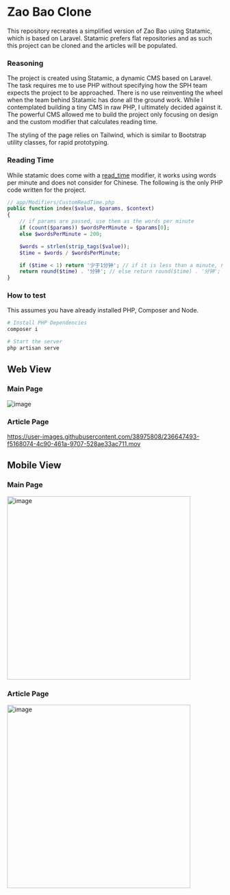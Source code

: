 # Zao Bao Clone

This repository recreates a simplified version of Zao Bao using Statamic, which is based on Laravel. Statamic prefers flat repositories and as such this project can be cloned and the articles will be populated.

### Reasoning

The project is created using Statamic, a dynamic CMS based on Laravel. The task requires me to use PHP without specifying how the SPH team expects the project to be approached. There is no use reinventing the wheel when the team behind Statamic has done all the ground work. While I contemplated building a tiny CMS in raw PHP, I ultimately decided against it. The powerful CMS allowed me to build the project only focusing on design and the custom modifier that calculates reading time.

The styling of the page relies on Tailwind, which is similar to Bootstrap utility classes, for rapid prototyping.

### Reading Time

While statamic does come with a [read_time](https://statamic.dev/modifiers/read_time) modifier, it works using words per minute and does not consider for Chinese. The following is the only PHP code written for the project.

```php
// app/Modifiers/CustomReadTime.php
public function index($value, $params, $context)
{
    // if params are passed, use them as the words per minute
    if (count($params)) $wordsPerMinute = $params[0];
    else $wordsPerMinute = 200;

    $words = strlen(strip_tags($value));
    $time = $words / $wordsPerMinute;

    if ($time < 1) return '少于1分钟'; // if it is less than a minute, return "少于1分钟"
    return round($time) . '分钟'; // else return round($time) . '分钟';
}
```

### How to test

This assumes you have already installed PHP, Composer and Node.

```bash
# Install PHP Dependencies
composer i

# Start the server
php artisan serve
```

## Web View

### Main Page

![image](https://user-images.githubusercontent.com/38975808/236646354-38020337-5633-4fcd-8975-f2acae231c00.png)

### Article Page

https://user-images.githubusercontent.com/38975808/236647493-f5168074-4c90-461a-9707-528ae33ac711.mov

## Mobile View

### Main Page

<img width="428" alt="image" src="https://user-images.githubusercontent.com/38975808/236647865-9b16000f-c573-46aa-9b86-34271f0847ca.png">

### Article Page

<img width="428" alt="image" src="https://user-images.githubusercontent.com/38975808/236647858-82354b8b-4752-46e4-8843-38f037d9f018.png">

